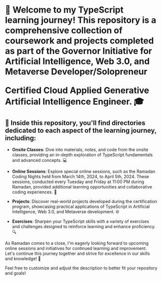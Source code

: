 
# 🚀 Welcome to my TypeScript learning journey! This repository is a comprehensive collection of coursework and projects completed as part of the Governor Initiative for Artificial Intelligence, Web 3.0, and Metaverse Developer/Solopreneur <p> Certified Cloud Applied Generative Artificial Intelligence Engineer. 🎓

## 📘 Inside this repository, you'll find directories dedicated to each aspect of the learning journey, including:

- **Onsite Classes**: Dive into materials, notes, and code from the onsite classes, providing an in-depth exploration of TypeScript fundamentals and advanced concepts. 💻

- **Online Sessions**: Explore special online sessions, such as the Ramadan Coding Nights held from March 14th, 2024, to April 5th, 2024. These sessions, conducted every Tuesday and Friday at 11:00 PM during Ramadan, provided additional learning opportunities and collaborative coding experiences. 🌙

- **Projects**: Discover real-world projects developed during the certification program, showcasing practical applications of TypeScript in Artificial Intelligence, Web 3.0, and Metaverse development. 🌐

- **Exercises**: Sharpen your TypeScript skills with a variety of exercises and challenges designed to reinforce learning and enhance proficiency. 🔍

As Ramadan comes to a close, I'm eagerly looking forward to upcoming online sessions and initiatives for continued learning and improvement. Let's continue this journey together and strive for excellence in our skills and knowledge! 🌟

Feel free to customize and adjust the description to better fit your repository and goals!
